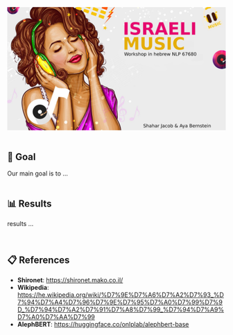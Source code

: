 <div align="center">
<img src="https://github.com/shaharjacob/hebrew-songs/blob/main/images/logo.png?raw=true" width="840px" alt="hebrew-songs"/>
</div>  
&nbsp;  

## :dart: Goal
Our main goal is to ...  
&nbsp;  

## :bar_chart: Results
results ...  

&nbsp;  
## :clipboard: References
- **Shironet**: https://shironet.mako.co.il/  
- **Wikipedia**: https://he.wikipedia.org/wiki/%D7%9E%D7%A6%D7%A2%D7%93_%D7%94%D7%A4%D7%96%D7%9E%D7%95%D7%A0%D7%99%D7%9D_%D7%94%D7%A2%D7%91%D7%A8%D7%99_%D7%94%D7%A9%D7%A0%D7%AA%D7%99  
- **AlephBERT**: https://huggingface.co/onlplab/alephbert-base  